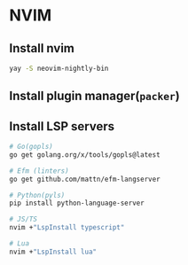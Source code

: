 # NVIM

## Install nvim
```bash
yay -S neovim-nightly-bin
```

## Install plugin manager(`packer`)

## Install LSP servers
```bash
# Go(gopls)
go get golang.org/x/tools/gopls@latest

# Efm (linters)
go get github.com/mattn/efm-langserver

# Python(pyls)
pip install python-language-server

# JS/TS
nvim +"LspInstall typescript"

# Lua
nvim +"LspInstall lua"
```
